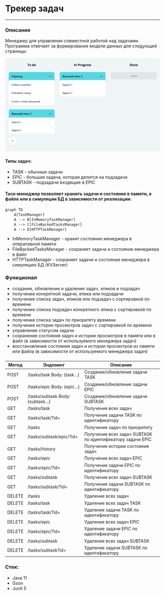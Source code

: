# Трекер задач

---

### Описание

Менеджер для управления совместной работой над задачами. Программа отвечает за формирование модели данных для следующей страницы:

![img.png](img.png)

#### Типы задач:
- TASK - обычные задачи
- EPIC - большая задача, которая делится на подзадачи
- SUBTASK - подзадачи входящие в EPIC

#### Таск-менеджер позволяет хранить задачи и состояние в памяти, в файле или в симуляции БД в зависимости от реализации:

```mermaid
graph TD
    A[TaskManager] 
    A --> B[InMemoryTaskManager]
    A --> C[FileBackedTasksManager]
    A --> D[HTTPTaskManager]
```

- InMemoryTaskManager - хранит состояние менеджера в оперативной памяти
- FileBackedTasksManager - сохраняет задачи и состояние менеджера в файл
- HTTPTaskManager - сохраняет задачи и состояние менеджера в симуляцию БД (KVServer)

### Функционал

- создание, обновление и удаление задач, эпиков и подзадач
- получение конкретной задачи, епика или подзадачи
- получение списка задач, епиков или подзадач с сортировкой по времени
- получение списка подзадач конкретного эпика с сортировкой по времени
- получение списка задач по приоритету времени
- получение истории просмотров задач с сортировкой по времени
- управление статусом задачи
- сохранение состояния задач и истории просмотров в памяти или в файл (в зависимости от используемого менеджера задач)
- восстановление состояния задач и истории просмотров из памяти или файла (в зависимости от используемого менеджера задач)

###

| Метод  | Эндпоинт                          | Описание                                                   |
|--------|-----------------------------------|------------------------------------------------------------|
| POST   | /tasks/task Body: {task...}       | Создание/обновление задачи TASK                            |
| POST   | /tasks/epic Body: {epic...}       | Создание/обновление задачи EPIC                            |
| POST   | /tasks/subtask Body: {subtask...} | Создание/обновление задачи SUBTASK                         |
| GET    | /tasks/task                       | Получение всех задач                                       |
| GET    | /tasks/task/?id=                  | Получение задачи TASK по идентификатору                    |
| GET    | /tasks                            | Получение задач по приоритету                              |
| GET    | /tasks/subtask/epic/?id=          | Получение всех задач SUBTASK по идентификатору задачи EPIC |
| GET    | /tasks/history                    | Получение истории состояния задач                          |
| GET    | /tasks/epic                       | Получение всех задач EPIC                                  |
| GET    | /tasks/epic/?id=                  | Получение задачи EPIC по идентификатору                    |
| GET    | /tasks/subtask                    | Получение всех задач SUBTASK                               |
| GET    | /tasks/subtask/?id=               | Получение задачи SUBTASK по идентификатору                 |
| DELETE | /tasks                            | Удаление всех задач                                        |
| DELETE | /tasks/task                       | Удаление всех задач TASK                                   |
| DELETE | /tasks/task/?id=                  | Удаление задачи TASK по идентификатору                     |
| DELETE | /tasks/epic                       | Удаление всех задач EPIC                                   |
| DELETE | /tasks/epic/?id=                  | Удаление задачи EPIC по идентификатору                     |
| DELETE | /tasks/subtask                    | Удаление всех задач SUBTASK                                |
| DELETE | /tasks/subtask?id=                | Удаление задачи SUBTASK по идентификатору                  |


### Стек:
- Java 11
- Gson
- Junit 5